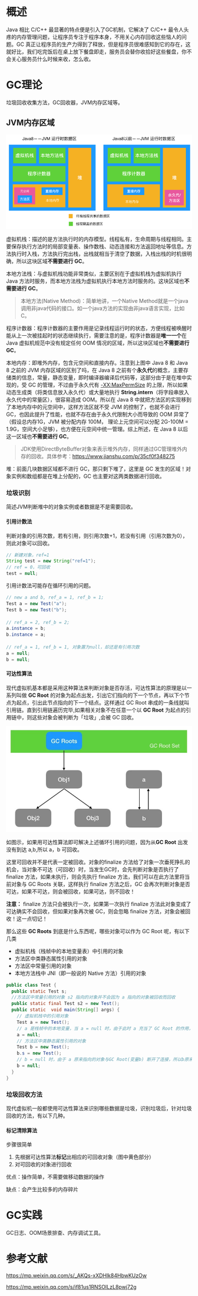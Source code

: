 # 概述

Java 相比 C/C++ 最显著的特点便是引入了GC机制，它解决了 C/C++ 最令人头疼的内存管理问题，让程序员专注于程序本身，不用关心内存回收这些恼人的问题。GC 真正让程序员的生产力得到了释放，但是程序员很难感知到它的存在，这就好比，我们吃完饭后在桌上放下餐盘即走，服务员会替你收拾好这些餐盘，你不会关心服务员什么时候来收，怎么收。

# GC理论

垃圾回收收集方法，GC回收器，JVM内存区域等。

## JVM内存区域

![JVM](/img/jvm.png)

虚拟机栈：描述的是方法执行时的内存模型。线程私有，生命周期与线程相同。主要保存执行方法时的局部变量表、操作数栈、动态连接和方法返回地址等信息。方法执行时入栈，方法执行完出栈，出栈就相当于清空了数据，入栈出栈的时机很明确，所以这块区域**不需要进行 GC**。

本地方法栈：与虚拟机栈功能非常类似，主要区别在于虚拟机栈为虚拟机执行 Java 方法时服务，而本地方法栈为虚拟机执行本地方法时服务的。这块区域也**不需要进行 GC**。

> 本地方法(Native Method)：简单地讲，一个Native Method就是一个java调用非java代码的接口。如一个java方法的实现由非java语言实现，比如C。

程序计数器：程序计数器的主要作用是记录线程运行时的状态，方便线程被唤醒时能从上一次被挂起时的状态继续执行，需要注意的是，程序计数器是**唯一一个**在 Java 虚拟机规范中没有规定任何 OOM 情况的区域，所以这块区域也**不需要进行 GC**。

本地内存：即堆外内存，包含元空间和直接内存。注意到上图中 Java 8 和 Java 8 之前的 JVM 内存区域的区别了吗，在 Java 8 之前有个**永久代**的概念，主要存储类的信息，常量，静态变量，即时编译器编译后代码等，这部分由于是在堆中实现的，受 GC 的管理，不过由于永久代有 <u>-XX:MaxPermSize</u> 的上限，所以如果动态生成类（将类信息放入永久代）或大量地执行 **String.intern**（将字段串放入永久代中的常量区），很容易造成 OOM。所以在 Java 8 中就把方法区的实现移到了本地内存中的元空间中，这样方法区就不受 JVM 的控制了，也就不会进行 GC，也因此提升了性能，也就不存在由于永久代限制大小而导致的 OOM 异常了（假设总内存1G，JVM 被分配内存 100M， 理论上元空间可以分配 2G-100M = 1.9G，空间大小足够），也方便在元空间中统一管理。综上所述，在 Java 8 以后这一区域也**不需要进行 GC**。

> JDK使用DirectByteBuffer对象来表示堆外内存，同样通过GC管理堆外内存的回收。具体参考：https://www.jianshu.com/p/35cf0f348275

堆：前面几块数据区域都不进行 GC，那只剩下堆了，这里是 GC 发生的区域！对象实例和数组都是在堆上分配的，GC 也主要对这两类数据进行回收。

### 垃圾识别

简述JVM判断堆中的对象实例或者数据是不是需要回收。

#### 引用计数法

判断对象的引用次数，若有引用，则引用次数+1，若没有引用（引用次数为0），则此对象可以回收。

```java
// 新建对象，ref=1
String test = new String("ref=1");
// ref = 0，可回收
test = null;
```

引用计数法可能存在循环引用的问题。

```java
// new a and b, ref_a = 1, ref_b = 1;
Test a = new Test("a");
Test b = new Test("b");

// ref_a = 2, ref_b = 2;
a.instance = b;
b.instance = a;

// ref_a = 1, ref_b = 1, 对象置为null，却还是有引用次数
a = null;
b = null;
```

#### 可达性算法

现代虚拟机基本都是采用这种算法来判断对象是否存活，可达性算法的原理是以一系列叫做  **GC Root** 的对象为起点出发，引出它们指向的下一个节点，再以下个节点为起点，引出此节点指向的下一个结点。这样通过 GC Root 串成的一条线就叫引用链。直到引用链遍历完毕,如果相关对象不在任意一个以 **GC Root** 为起点的引用链中，则这些对象会被判断为「垃圾」,会被 GC 回收。

![gc-roots](/img/jvm-gcroots.jpg)

如图示，如果用可达性算法即可解决上述循环引用的问题，因为从**GC Root** 出发没有到达 a,b,所以 a，b 可回收。

这里可回收并不是代表一定被回收。对象的finalize 方法给了对象一次垂死挣扎的机会，当对象不可达（可回收）时，当发生GC时，会先判断对象是否执行了 finalize 方法，如果未执行，则会先执行 finalize 方法，我们可以在此方法里将当前对象与 GC Roots 关联，这样执行 finalize 方法之后，GC 会再次判断对象是否可达，如果不可达，则会被回收，如果可达，则不回收！

**注意：** finalize 方法只会被执行一次，如果第一次执行 finalize 方法此对象变成了可达确实不会回收，但如果对象再次被 GC，则会忽略 finalize 方法，对象会被回收！这一点切记！

那么这些 **GC Roots** 到底是什么东西呢，哪些对象可以作为 GC Root 呢，有以下几类

- 虚拟机栈（栈帧中的本地变量表）中引用的对象
- 方法区中类静态属性引用的对象
- 方法区中常量引用的对象
- 本地方法栈中 JNI（即一般说的 Native 方法）引用的对象

```java
public class Test {
  public static Test s;
  //方法区中常量引用的对象 s2 指向的对象并不会因为 a 指向的对象被回收而回收
  public static final Test s2 = new Test();
  public static  void main(String[] args) {
    // 虚拟机栈中的引用对象
    Test a = new Test();
    // a 是栈帧中的本地变量，当 a = null 时，由于此时 a 充当了 GC Root 的作用，a 与原来指向的实例 new Test() 断开了连接，所以对象会被回收
    a = null;
    // 方法区中类静态属性引用的对象
    Test b = new Test();
    b.s = new Test();
    // b = null 时，由于 a 原来指向的对象与GC Root(变量b) 断开了连接，所以b原来指向的对象会被回收，而由于我们给 s 赋值了变量的引用，s在此时是类静态属性引用，充当了GC Root的作用，它指向的对象依然存活
    b = null;
  }
}
```

### 垃圾回收方法

现代虚拟机一般都使用可达性算法来识别哪些数据是垃圾，识别垃圾后，针对垃圾回收的方法，有以下几种。

#### 标记清除算法

步骤很简单

1. 先根据可达性算法**标记**出相应的可回收对象（图中黄色部分）
2. 对可回收的对象进行回收

优点：操作简单，不需要做移动数据的操作

缺点：会产生比较多的内存碎片

# GC实践

GC日志、OOM场景排查、内存调试工具。

# 参考文献

https://mp.weixin.qq.com/s/_AKQs-xXDHlk84HbwKUzOw

https://mp.weixin.qq.com/s/if81us1RNSOILzL8pwj72g